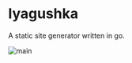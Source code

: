 # lyagushka
A static site generator written in go.

![main](https://github.com/ksahli/lyagushka/workflows/main/badge.svg?branch=main)
